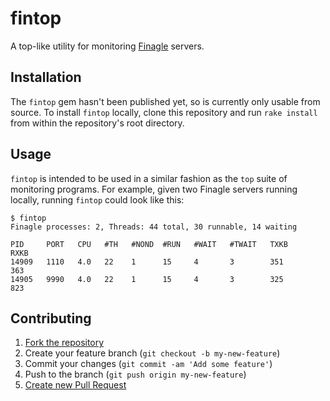 # fintop

A top-like utility for monitoring [Finagle](http://github.com/twitter/finagle) servers.

## Installation

The `fintop` gem hasn't been published yet, so is currently only usable from
source. To install `fintop` locally, clone this repository and run
`rake install` from within the repository's root directory.

## Usage

`fintop` is intended to be used in a similar fashion as the `top` suite of
monitoring programs. For example, given two Finagle servers running locally,
running `fintop` could look like this:

    $ fintop
    Finagle processes: 2, Threads: 44 total, 30 runnable, 14 waiting

    PID     PORT   CPU   #TH   #NOND  #RUN   #WAIT   #TWAIT   TXKB       RXKB
    14909   1110   4.0   22    1      15     4       3        351        363
    14905   9990   4.0   22    1      15     4       3        325        823

## Contributing

1. [Fork the repository](http://github.com/evnm/fintop/fork)
2. Create your feature branch (`git checkout -b my-new-feature`)
3. Commit your changes (`git commit -am 'Add some feature'`)
4. Push to the branch (`git push origin my-new-feature`)
5. [Create new Pull Request](https://help.github.com/articles/creating-a-pull-request)
